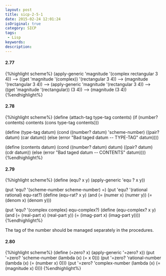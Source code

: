 ```yaml
---
layout: post
title: sicp-2-5-1
date: 2015-02-24 12:01:24
isOriginal: true
category: SICP
tags:
 - Lisp
keywords: 
description: 
---
```


#### 2.77
{%highlight scheme%}
(apply-generic 'magnitude '(complex rectangular 3 4))
-->
((get 'magnitude '(complex)) '(rectangular 3 4))
-->
(magnitude '(rectangular 3 4))
-->
(apply-generic 'magnitude '(rectangular 3 4))
-->
((get 'magnitude '(rectangular)) (3 4))
-->
(magnitude (3 4))
{%endhighlight%}

#### 2.78
{%highlight scheme%}
(define (attach-tag type-tag contents)
   (if (number? contents)
       contents
       (cons type-tag contents)))

 (define (type-tag datum)
   (cond ((number? datum) 'scheme-number)
         ((pair? datum) (car datum))
         (else (error "Bad taged datum -- TYPE-TAG" datum))))

 (define (contents datum)
   (cond ((number? datum) datum)
         ((pair? datum) (cdr datum))
         (else (error "Bad taged datum -- CONTENTS" datum))))
{%endhighlight%}

#### 2.79
{%highlight scheme%}
(define (equ? x y)
  (apply-generic 'equ ? x y))

(put 'equ? '(scheme-number scheme-number) =)
(put 'equ? '(rational rational) equ-rat?)
(define (equ-rat? x y)
  (and (= (numer x) (numer y))
       (= (denom x) (denom y)))

(put 'equ? '(complex complex) equ-complex?)
(define (equ-complex? x y)
  (and (= (real-part x) (real-part y))
       (= (imag-part x) (imag-part y))))
{%endhighlight%}

The tag of the number should be managed separately in the procedures.

#### 2.80
{%highlight scheme%}
(define (=zero? x) (apply-generic '=zero? x))
(put '=zero? 'scheme-number (lambda (x) (= x 0)))
(put '=zero? 'rational-number
        (lambda (x) (= (number x) 0)))
(put '=zero? 'complex-number
        (lambda (x) (= (magnitude x) 0)))
{%endhighlight%}

